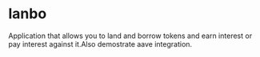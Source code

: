 # lanbo
Application that allows you to land and borrow tokens and earn interest or pay interest against it.Also demostrate aave integration. 
